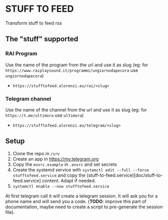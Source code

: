 # STUFF TO FEED

Transform stuff to feed rss

## The "stuff" supported

### RAI Program

Use the name of the program from the url and use it as slug (eg: for `https://www.raiplaysound.it/programmi/ungiornodapecora` use `ungiornodapecora`)

* `https://stufftofeed.alorenzi.eu/rai/<slug>`

### Telegram channel

Use the name of the channel from the url and use it as slug (eg: for `https://t.me/ultimora` use `ultimora`)

* `https://stufftofeed.alorenzi.eu/telegram/<slug>`

## Setup

1. Clone the repo in `/srv` 
2. Create an app in https://my.telegram.org 
3. Copy the `envrc.example` in `.envrc` and set secrets
4. Create the systemd service with `systemctl edit --full --force stufftofeed.service` and copy the (stuff-to-feed.service)[doc/stuff-to-feed.service] content. Adapt if needed.
5. `systemctl enable --now stufftofeed.service`

At first telegram call it will create a telegram session. It will ask you for a phone name and will send you a code. (**TODO**: improve this part of documentation, maybe need to create a script to pre-generate the session file).
